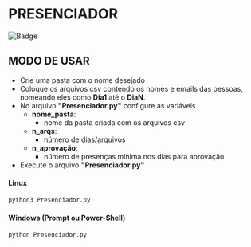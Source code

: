 <!--"A LICENÇA BEER-WARE" ou "A LICENÇA DA CERVEJA" (Revisão 42):
arthurcoand@gmail.com escreveu este arquivo.
Enquanto você manter este comentário, você poderá fazer o que quiser com este arquivo.
Caso nos encontremos algum dia e você ache que este arquivo vale,
você poderá me comprar uma cerveja em retribuição, Arthur Cordeiro Andrade.-->

# PRESENCIADOR
![Badge](https://img.shields.io/badge/license-BeerWare-yellow?style=for-the-badge)

## MODO DE USAR
- Crie uma pasta com o nome desejado
- Coloque os arquivos csv contendo os nomes e emails das pessoas, nomeando eles como **Dia1** até o **DiaN**.
- No arquivo **"Presenciador.py"** configure as variáveis
	- **nome_pasta**:
		- nome da pasta criada com os arquivos csv
	- **n_arqs**:
		- número de dias/arquivos
	- **n_aprovação**:
		- número de presenças mínima nos dias para aprovação
- Execute o arquivo **"Presenciador.py"**

#### **Linux**
```bash
python3 Presenciador.py
```

#### **Windows** (Prompt ou Power-Shell)
```
python Presenciador.py
```